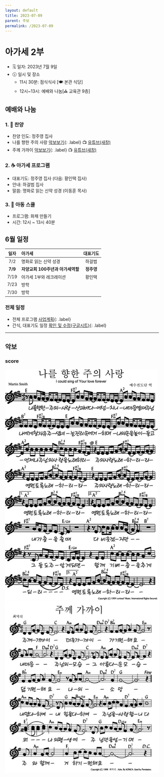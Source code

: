 ```yaml
---
layout: default
title: 2023-07-09
parent: 주보
permalink: /2023-07-09
---
```


# 아가세 2부
- 🗓️ 일자: 2023년 7월 9일
- 🕦 일시 및 장소
  -  11시 30분: 점식식사 [🍽️ 본관 식당]
  -  12시~13시: 예배와 나눔[⛪ 교육관 9층]

## 예배와 나눔

### 1. 🎵 찬양
- 찬양 인도: 정주영 집사
- 나를 향한 주의 사랑 [악보보기](#score){: .label} 📺 [유튜브(새창)](https://www.youtube.com/watch?v=-Vc46q9TVlU)
- 주께 가까이 [악보보기](#score){: .label} 📺 [유튜브(새창)](https://www.youtube.com/watch?v=0V7wWG3Xnm0)

### 2. ☕ 아가세 프로그램
- 대표기도: 정주영 집사 (다음: 황인택 집사)
- 안내: 하걸범 집사
- 말씀: 명화로 읽는 신약 성경 (이동훈 목사)

### 3. 🏫 아동 스쿨
- 프로그램: 화채 만들기
- 시간: 12시 ~ 13시 40분

## 6월 일정

|일자| 아가세| 대표기도 |
|:---:|:-------------------------------------------|:----:|
| 7/2 | 명화로 읽는 신약 성경 | 하걸범 |
| **7/9** | **자양교회 100주년과 아가세역할** | **정주영** |
| 7/19 | 아가세 1부와 레크레이션 | 황인택 |
| 7/23 | 방학 | |
| 7/30 | 방학 | |

### 전체 일정
- 전체 프로그램 [사업계획](schedule){: .label}
- 간식, 대표기도 일정 [확인 및 수정(구글시트)](https://docs.google.com/spreadsheets/d/1lbI19_aBxfNdhaPLaUOwoYV0HYdjHeSiXNjnpaHt0dw/edit?usp=sharing){: .label}

---

## 악보

### score
![](attachments/2023-07-09_1.jpeg)
![](attachments/2023-07-09_2.png)

